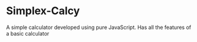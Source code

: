 # Simplex-Calcy
A simple calculator developed using pure JavaScript. Has all the features of a basic calculator
